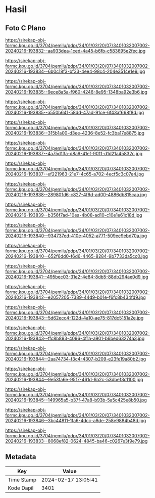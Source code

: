 # Hasil

## Foto C Plano

https://sirekap-obj-formc.kpu.go.id/3704/pemilu/pdpr/34/01/03/20/07/3401032007002-20240216-193832--aa933dea-1ced-4a45-b6fb-c583695e2fec.jpg

https://sirekap-obj-formc.kpu.go.id/3704/pemilu/pdpr/34/01/03/20/07/3401032007002-20240216-193834--6b0c18f3-bf33-4ee4-98c4-204e3514e1e9.jpg

https://sirekap-obj-formc.kpu.go.id/3704/pemilu/pdpr/34/01/03/20/07/3401032007002-20240216-193835--9ece8a5a-f960-4246-8e95-1348ba92e3b6.jpg

https://sirekap-obj-formc.kpu.go.id/3704/pemilu/pdpr/34/01/03/20/07/3401032007002-20240216-193835--a550b641-58dd-47ad-91ce-6f43af668f8d.jpg

https://sirekap-obj-formc.kpu.go.id/3704/pemilu/pdpr/34/01/03/20/07/3401032007002-20240216-193836--315b1a00-d3ee-4236-8e52-fc3ba17e8875.jpg

https://sirekap-obj-formc.kpu.go.id/3704/pemilu/pdpr/34/01/03/20/07/3401032007002-20240216-193837--4a75d13a-d8a9-41ef-9011-d1d21a45832c.jpg

https://sirekap-obj-formc.kpu.go.id/3704/pemilu/pdpr/34/01/03/20/07/3401032007002-20240216-193837--ef221963-21e7-4c65-a702-4ecf5c3c07e4.jpg

https://sirekap-obj-formc.kpu.go.id/3704/pemilu/pdpr/34/01/03/20/07/3401032007002-20240216-193838--289801d6-c827-4f6d-ad00-4886db815caa.jpg

https://sirekap-obj-formc.kpu.go.id/3704/pemilu/pdpr/34/01/03/20/07/3401032007002-20240216-193839--b356f7ad-10ea-4b08-ad10-c10e1e61c18d.jpg

https://sirekap-obj-formc.kpu.go.id/3704/pemilu/pdpr/34/01/03/20/07/3401032007002-20240216-193840--934737ed-410e-4052-a771-509ee9ebd70a.jpg

https://sirekap-obj-formc.kpu.go.id/3704/pemilu/pdpr/34/01/03/20/07/3401032007002-20240216-193840--652f6dd0-f6d6-4465-8284-9b7733da5cc0.jpg

https://sirekap-obj-formc.kpu.go.id/3704/pemilu/pdpr/34/01/03/20/07/3401032007002-20240216-193841--495bec03-31e2-4e84-8db5-88db294ae0d9.jpg

https://sirekap-obj-formc.kpu.go.id/3704/pemilu/pdpr/34/01/03/20/07/3401032007002-20240216-193842--e2057205-7389-44d9-b01e-f6fc8b434fd9.jpg

https://sirekap-obj-formc.kpu.go.id/3704/pemilu/pdpr/34/01/03/20/07/3401032007002-20240216-193843--5d62ecc4-122d-4a10-ae75-817dc5151a2e.jpg

https://sirekap-obj-formc.kpu.go.id/3704/pemilu/pdpr/34/01/03/20/07/3401032007002-20240216-193843--ffc8b893-4096-4f1a-a901-b6bed63274a3.jpg

https://sirekap-obj-formc.kpu.go.id/3704/pemilu/pdpr/34/01/03/20/07/3401032007002-20240216-193844--2aa74734-f3c4-4307-b209-e23fe19a80b2.jpg

https://sirekap-obj-formc.kpu.go.id/3704/pemilu/pdpr/34/01/03/20/07/3401032007002-20240216-193844--9e53fa6e-95f7-461d-9a2c-53dbef3c1100.jpg

https://sirekap-obj-formc.kpu.go.id/3704/pemilu/pdpr/34/01/03/20/07/3401032007002-20240216-193845--149965a5-b37f-47a8-b93b-5a5c425e8b50.jpg

https://sirekap-obj-formc.kpu.go.id/3704/pemilu/pdpr/34/01/03/20/07/3401032007002-20240216-193846--3bc44811-1fa6-4dcc-a8de-258e9884b48d.jpg

https://sirekap-obj-formc.kpu.go.id/3704/pemilu/pdpr/34/01/03/20/07/3401032007002-20240216-193833--8068ef82-0624-4845-ba46-c0267e3f9e79.jpg


## Metadata

| Key        | Value               |
| ---------- | ------------------- |
| Time Stamp | 2024-02-17 13:05:41 |
| Kode Dapil | 3401                |




